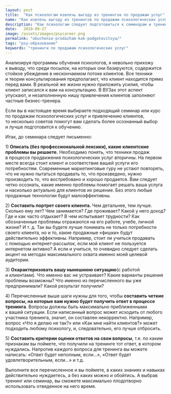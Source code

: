 ```yaml
---
layout: post
title:  "Как психологам извлечь выгоду из тренингов по продажам услуг"
name: "Как извлечь выгоду из тренингов по продажам психологических услуг"
description: "Как психологам следует подготовиться к семинарам и тренингам, чтобы провести его наиболее эффективно"
date:   2010-09-27			 
image: /assets/images/psycareer.png
permalink: "obuchenie-prodazham-kak-podgotovitsya/"
tags: "psy-образование"
keywords: "тренинги по продажам психологических услуг"
---
```


<p>Анализируя программы обучения психологов, я&nbsp;невольно прихожу к&nbsp;выводу, что среди посылок, на&nbsp;которых они базируются, содержится стойкое убеждение в&nbsp;нескончаемом потоке клиентов. Все техники и&nbsp;теории консультирования предполагают, что клиент находится прямо перед вами. В&nbsp;реальной&nbsp;же жизни нужно приложить усилия, чтобы клиент записался к&nbsp;вам на&nbsp;консультацию. В&nbsp;ВУЗах этот аспект упускают, и&nbsp;незаполненную нишу привлечения клиентов заполняют частные бизнес-тренера.</p>
<p>Если вы&nbsp;в&nbsp;настоящее время выбираете подходящий семинар или курс по&nbsp;продажам психологических услуг и&nbsp;привлечению клиентов, то&nbsp;несколько советов помогут вам сделать более осознанный выбор и&nbsp;лучше подготовится к&nbsp;обучению.</p>
<p>Итак, до&nbsp;семинара следует письменно:</p>
<p>1)<strong> <span>Описать (без профессиональной лексики), какие клиентские проблемы вы&nbsp;решаете</span>.</strong> Необходимо понять, что техники продаж в&nbsp;процессе продвижения психологических услуг вторичны. На&nbsp;первом месте всегда стоит клиент и&nbsp;соответствие вашей услуги его потребностям. Современные маркетинговые гуру не&nbsp;устают повторять, что не&nbsp;нужно пытаться продавать&nbsp;то, что произведено, нужно производить&nbsp;то, что востребовано и&nbsp;хорошо продается. Вам следует четко осознать, какие именно проблемы помогает решать ваша услуга и&nbsp;насколько актуально для клиентов их&nbsp;решение. Без этого любые продажные технологии будут малоэффективны.</p>
<p>2) <strong><span>Составить портрет своего клиента.</span> </strong>Чем детальнее, тем лучше. Сколько ему лет? Чем занимается? Где проживает? Какой у&nbsp;него доход? Где и&nbsp;как часто отдыхает? В&nbsp;чем испытывает трудности? Как обозначенные проблемы отражаются на&nbsp;его работе, учебе, личной жизни? И&nbsp;т.&nbsp;д. Так вы&nbsp;будете лучше понимать не&nbsp;только потребности своего клиента, но&nbsp;и&nbsp;то, какие продажные «фишки» будут действительно эффективны. Например, стоит&nbsp;ли учиться продавать с&nbsp;помощью интернет-рассылок, если мой клиент не&nbsp;пользуется интернетом активно? А&nbsp;если и&nbsp;учиться, то&nbsp;очевидно следует сделать акцент на&nbsp;методах максимального охвата именно моей целевой аудитории.</p>
<p>3) <span><strong>Охарактеризовать вашу нынешнюю ситуацию</strong>(с работой и&nbsp;клиентами).</span> Что именно вас не&nbsp;устраивает? Какие варианты решения проблемы возможны? Что именно из&nbsp;перечисленного вы&nbsp;уже предпринимали? Какой результат получили?</p>
<p>4) Перечисленные выше шаги нужны для того, чтобы <strong><span>составить четкие вопросы</span>, на&nbsp;которые вам нужно будет получить ответ в&nbsp;процессе тренинга</strong>. Вопросы должны быть максимально приближенными к&nbsp;вашей ситуации. Если написанный вопрос может исходить от&nbsp;любого участника тренинга, значит, он&nbsp;составлен некорректно. Например, вопрос «Что я&nbsp;делаю не&nbsp;так?» или «Как мне найти клиентов?» может подходить любому психологу, и, следовательно, его лучше отбросить.</p>
<p>5) <strong><span>Составить критерии оценки ответов</span> на&nbsp;свои вопросы</strong>, т.е.&nbsp;по&nbsp;каким признакам вы&nbsp;поймете, что получили на&nbsp;тренинге тот ответ, в&nbsp;котором нуждались. Напротив каждого вопроса для тренинга вы&nbsp;можете написать: «Ответ будет неполным, если...», «Ответ будет удовлетворительным, если...» и&nbsp;т.д.</p>
<p>Выполните все перечисленное и&nbsp;вы&nbsp;поймете, в&nbsp;каких знаниях и&nbsp;навыках действительно нуждаетесь, а&nbsp;без каких можно и&nbsp;обойтись. А&nbsp;выбрав тренинг или семинар, вы&nbsp;сможете максимально плодотворно использовать отведенное на&nbsp;него время.</p>